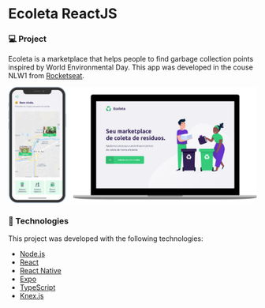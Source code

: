 # Ecoleta ReactJS

### :computer: Project
Ecoleta is a marketplace that helps  people to find garbage collection points inspired by World Environmental Day.
This app was developed in the couse NLW1 from [Rocketseat](https://rocketseat.com.br/).

![imagem happy](https://github.com/plz09/Ecoleta-ReactJS/blob/master/ecoleta.png)

### :rocket: Technologies
This project was developed with the following technologies:
* [Node.js](https://nodejs.org/en/)
* [React](https://reactjs.org/)
* [React Native](https://reactnative.dev/)
* [Expo](https://expo.io/)
* [TypeScript](https://www.typescriptlang.org/)
* [Knex.js](http://knexjs.org/)

